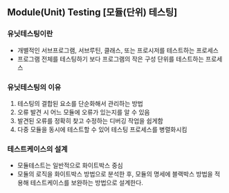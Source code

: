 ## Module(Unit) Testing [모듈(단위) 테스팅]

### 유닛테스팅이란
- 개별적인 서브프로그램, 서브루틴, 클래스, 또는 프로시저를 테스트하는 프로세스
- 프로그램 전체를 테스팅하기 보다 프로그램의 작은 구성 단위를 테스트하는 프로세스

### 유닛테스팅의 이유
1. 테스팅의 결합된 요소를 단순화해서 관리하는 방법
2. 오류 발견 시 어느 모듈에 오류가 있는지를 알 수 있음
3. 발견된 오류를 정확히 찾고 수정하는 디버깅 작업을 쉽게함
4. 다중 모듈을 동시에 테스트할 수 있어 테스팅 프로세스를 병렬화시킴

### 테스트케이스의 설계
- 모듈테스트는 일반적으로 화이트박스 중심
- 모듈의 로직을 화이트박스 방법으로 분석한 후, 모듈의 명세에 블랙박스 방법을 적용해 테스트케이스를 보완하는 방법으로 설계한다.
